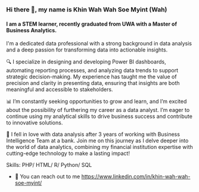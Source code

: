 ### Hi there 👋, my name is Khin Wah Wah Soe Myint (Wah)
#### I am a STEM learner, recently graduated from UWA with a Master of Business Analytics. 
I'm a dedicated data professional with a strong background in data analysis and a deep passion for transforming data into actionable insights.

🔍 I specialize in designing and developing Power BI dashboards, automating reporting processes, and analyzing data trends to support strategic decision-making. My experience has taught me the value of precision and clarity in presenting data, ensuring that insights are both meaningful and accessible to stakeholders.

📊 I’m constantly seeking opportunities to grow and learn, and I’m excited about the possibility of furthering my career as a data analyst. I’m eager to continue using my analytical skills to drive business success and contribute to innovative solutions. 

🚀 I fell in love with data analysis after 3 years of working with Business Intelligence Team at a bank. Join me on this journey as I delve deeper into the world of data analytics, combining my financial institution expertise with cutting-edge technology to make a lasting impact!

Skills: PHP/ HTML/ R/ Python/ SQL

- 🔭 You can reach out to me https://www.linkedin.com/in/khin-wah-wah-soe-myint/




